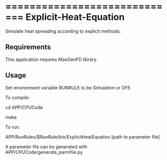 =============================
Explicit-Heat-Equation
=============================

Simulate heat spreading according to explicit methods.


Requirements
------------

This application requires MaxGenFD library.


Usage
-----

Set environment variable RUNRULE to be Simulation or DFE.

To compile:

cd APP/CPUCode

make 

To run:

APP/RunRules/$RunRule/bin/ExplicitHeatEquation [path to parameter file]

A parameter file can be generated with APP/CPUCode/generate_parmfile.py
